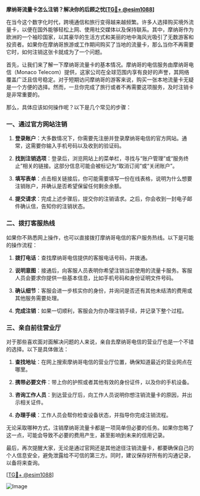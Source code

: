**摩纳哥流量卡怎么注销？解决你的后顾之忧[[TG💪+ @esim1088](https://t.me/s/esim1088)]**

在当今这个数字化时代，跨境通信和旅行变得越来越频繁。许多人选择购买境外流量卡，以便在国外能够轻松上网、使用社交媒体以及保持联系。其中，摩纳哥作为欧洲的一个袖珍国家，以其豪华的生活方式和美丽的地中海风光吸引了无数游客和投资者。如果你在摩纳哥旅游或工作期间购买了当地的流量卡，那么当你不再需要它时，如何注销这张卡就成为了一个问题。

首先，让我们来了解一下摩纳哥流量卡的基本情况。摩纳哥的电信服务由摩纳哥电信（Monaco Telecom）提供，这家公司在全球范围内享有良好的声誉，其网络覆盖广泛且信号稳定。对于短期访问摩纳哥的游客来说，购买一张本地流量卡无疑是一个方便的选择。然而，一旦你完成了旅行或者不再需要这项服务，及时注销卡是非常重要的。

那么，具体应该如何操作呢？以下是几个常见的步骤：

### 一、通过官方网站注销

1. **登录账户**：大多数情况下，你需要先注册并登录摩纳哥电信的官方网站。通常，这需要你输入手机号码以及收到的验证码。
   
2. **找到注销选项**：登录后，浏览网站上的菜单栏，寻找与“账户管理”或“服务终止”相关的链接。这部分信息可能会被标记为“取消订阅”或“关闭账户”。

3. **填写表单**：点击相关链接后，你可能需要填写一份在线表格，说明为什么想要注销账户，并确认是否希望保留任何剩余余额。

4. **提交请求**：完成上述步骤后，提交你的注销请求。之后，你会收到一封电子邮件确认信，告知你的注销状态。

### 二、拨打客服热线

如果你不熟悉网上操作，也可以直接拨打摩纳哥电信的客户服务热线。以下是可能的操作流程：

1. **拨打电话**：查找摩纳哥电信提供的客服电话号码，并拨通。
   
2. **说明意图**：接通后，向客服人员表明你希望注销当前使用的流量卡服务。客服人员会要求你提供一些基本信息，比如手机号码和身份证明文件号码。

3. **确认细节**：客服会进一步核实你的身份，并询问是否还有其他未结清的费用或其他服务需要处理。

4. **完成注销**：如果一切顺利，客服会为你办理注销手续，并记录下整个过程。

### 三、亲自前往营业厅

对于那些喜欢面对面解决问题的人来说，亲自去摩纳哥电信的营业厅也是一个不错的选择。以下是具体做法：

1. **查找地址**：在网上搜索摩纳哥电信的营业厅位置，确保知道最近的营业网点在哪里。

2. **携带必要文件**：带上你的护照或者其他有效的身份证件，以及你的手机设备。

3. **咨询工作人员**：到达营业厅后，向工作人员说明你想注销流量卡的原因，并出示相关证件。

4. **办理手续**：工作人员会帮你检查设备状态，并指导你完成注销流程。

无论采取哪种方式，注销摩纳哥流量卡都是一项简单但必要的任务。如果你忽略了这一点，可能会导致不必要的费用产生，甚至影响到未来的信用记录。

最后，再次提醒大家，无论是通过官网还是其他途径注销流量卡，都要确保自己的个人信息安全，避免泄露给不可信的第三方。同时，建议保存好所有的沟通记录，以备将来查询。

[[TG💪+ @esim1088](https://t.me/s/esim1088)]  

![Image](https://i.postimg.cc/4NQfJmqS/Snipaste-2025-05-13-00-14-12.png)